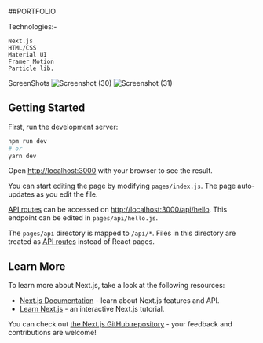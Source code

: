 ##PORTFOLIO 

Technologies:-
```
Next.js
HTML/CSS
Material UI
Framer Motion
Particle lib.
```
ScreenShots
![Screenshot (30)](https://user-images.githubusercontent.com/73430123/200545919-830a525a-e8e6-49ad-8039-44676d0eace9.png)
![Screenshot (31)](https://user-images.githubusercontent.com/73430123/200545973-1aa53079-719b-4acd-a8c8-5899cf4deb2e.png)

## Getting Started

First, run the development server:

```bash
npm run dev
# or
yarn dev
```

Open [http://localhost:3000](http://localhost:3000) with your browser to see the result.

You can start editing the page by modifying `pages/index.js`. The page auto-updates as you edit the file.

[API routes](https://nextjs.org/docs/api-routes/introduction) can be accessed on [http://localhost:3000/api/hello](http://localhost:3000/api/hello). This endpoint can be edited in `pages/api/hello.js`.

The `pages/api` directory is mapped to `/api/*`. Files in this directory are treated as [API routes](https://nextjs.org/docs/api-routes/introduction) instead of React pages.

## Learn More

To learn more about Next.js, take a look at the following resources:

- [Next.js Documentation](https://nextjs.org/docs) - learn about Next.js features and API.
- [Learn Next.js](https://nextjs.org/learn) - an interactive Next.js tutorial.

You can check out [the Next.js GitHub repository](https://github.com/vercel/next.js/) - your feedback and contributions are welcome!
